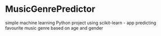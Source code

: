 # MusicGenrePredictor
simple machine learning Python project using scikit-learn  - app predicting favourite music genre based on age and gender
